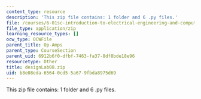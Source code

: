 ```yaml
---
content_type: resource
description: 'This zip file contains: 1 folder and 6 .py files.'
file: /courses/6-01sc-introduction-to-electrical-engineering-and-computer-science-i-spring-2011/b8e08eda65640cd55a679fbda8975d69_designLab08.zip
file_type: application/zip
learning_resource_types: []
ocw_type: OCWFile
parent_title: Op-Amps
parent_type: CourseSection
parent_uid: 6912b6f0-dfbf-7463-fa37-8df8bde18e96
resourcetype: Other
title: designLab08.zip
uid: b8e08eda-6564-0cd5-5a67-9fbda8975d69
---
```

This zip file contains: 1 folder and 6 .py files.

